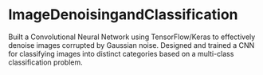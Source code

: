# ImageDenoisingandClassification
Built a Convolutional Neural Network using TensorFlow/Keras to effectively denoise images corrupted by Gaussian noise. Designed and trained a CNN for classifying images into distinct categories based on a multi-class classification problem.
